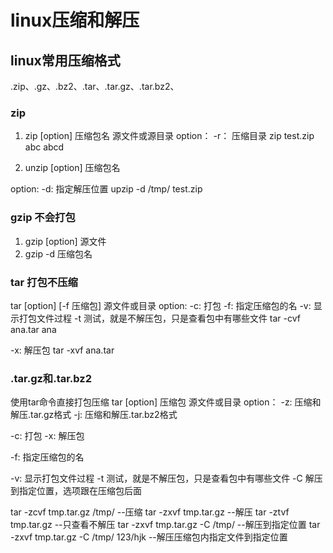 # linux压缩和解压

## linux常用压缩格式

.zip、.gz、.bz2、.tar、.tar.gz、.tar.bz2、

### zip

1. zip [option] 压缩包名 源文件或源目录
option：
  -r：    压缩目录
zip test.zip abc abcd

2. unzip [option] 压缩包名

option:
  -d:     指定解压位置
upzip -d /tmp/ test.zip

### gzip    不会打包

1. gzip [option] 源文件
2. gzip -d 压缩包名

### tar       打包不压缩

tar [option] [-f 压缩包] 源文件或目录
option:
  -c:     打包
  -f:     指定压缩包的名
  -v:     显示打包文件过程
  -t      测试，就是不解压包，只是查看包中有哪些文件
tar -cvf ana.tar ana

  -x:     解压包
tar -xvf ana.tar

### .tar.gz和.tar.bz2

使用tar命令直接打包压缩
tar [option] 压缩包 源文件或目录
option：
  -z:         压缩和解压.tar.gz格式
  -j:         压缩和解压.tar.bz2格式

  -c:         打包
  -x:         解压包

  -f:         指定压缩包的名

  -v:         显示打包文件过程
  -t          测试，就是不解压包，只是查看包中有哪些文件
  -C          解压到指定位置，选项跟在压缩包后面

tar -zcvf tmp.tar.gz /tmp/                --压缩
tar -zxvf tmp.tar.gz                      --解压
tar -ztvf tmp.tar.gz                      --只查看不解压
tar -zxvf tmp.tar.gz -C /tmp/             --解压到指定位置
tar -zxvf tmp.tar.gz -C /tmp/  123/hjk    --解压压缩包内指定文件到指定位置